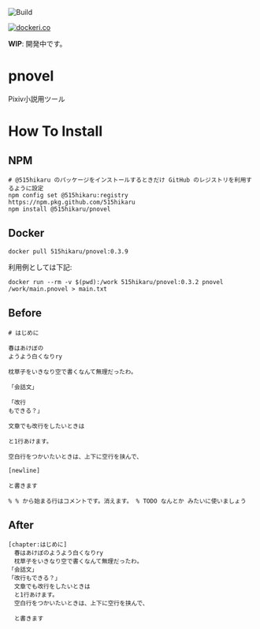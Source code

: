 ![Build](https://github.com/515hikaru/pnovel/workflows/Build/badge.svg)

[![dockeri.co](https://dockeri.co/image/515hikaru/pnovel)](https://hub.docker.com/r/515hikaru/pnovel)

**WIP**: 開発中です。

# pnovel
Pixiv小説用ツール

# How To Install

## NPM

```
# @515hikaru のパッケージをインストールするときだけ GitHub のレジストリを利用するように設定
npm config set @515hikaru:registry https://npm.pkg.github.com/515hikaru
npm install @515hikaru/pnovel
```

## Docker

```
docker pull 515hikaru/pnovel:0.3.9
```

利用例としては下記:

```
docker run --rm -v $(pwd):/work 515hikaru/pnovel:0.3.2 pnovel /work/main.pnovel > main.txt
```

## Before

```
# はじめに

春はあけぼの
ようよう白くなりry

枕草子をいきなり空で書くなんて無理だったわ。

「会話文」

「改行
もできる？」

文章でも改行をしたいときは

と1行あけます。

空白行をつかいたいときは、上下に空行を挟んで、

[newline]

と書きます

% % から始まる行はコメントです。消えます。 % TODO なんとか みたいに使いましょう
```

## After

```
[chapter:はじめに]
　春はあけぼのようよう白くなりry
　枕草子をいきなり空で書くなんて無理だったわ。
「会話文」
「改行もできる？」
　文章でも改行をしたいときは
　と1行あけます。
　空白行をつかいたいときは、上下に空行を挟んで、

　と書きます
```

